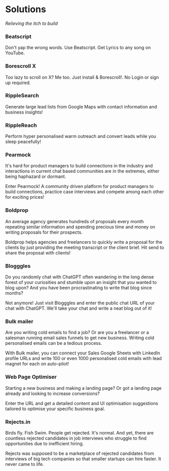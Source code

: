# Solutions

*Relieving the itch to build*

### Beatscript
Don't yap the wrong words. Use Beatscript. Get Lyrics to any song on YouTube.

### Borescroll X
Too lazy to scroll on X? Me too. Just install & Borescroll!. No Login or sign up required.

### RippleSearch
Generate large lead lists from Google Maps with contact information and business insights!

### RippleReach
Perform hyper personalised warm outreach and convert leads while you sleep peacefully!

### Pearmock
It's hard for product managers to build connections in the industry and interactions in current chat based communities are in the extremes, either being haphazard or dormant.

Enter Pearmock! A community driven platform for product managers to build connections, practice case interviews and compete among each other for exciting prices!

### Boldprop
An average agency generates hundreds of proposals every month repeating similar information and spending precious time and money on writing proposals for their prospects.

Boldprop helps agencies and freelancers to quickly write a proposal for the clients by just providing the meeting transcript or the client brief. Hit send to share the proposal with clients!

### Blogggles
Do you randomly chat with ChatGPT often wandering in the long dense forest of your curiosities and stumble upon an insight that you wanted to blog upon? And you have been procrastinating to write that blog since months?

Not anymore! Just visit Blogggles and enter the public chat URL of your chat with ChatGPT. We'll take your chat and write a neat blog out of it!

### Bulk mailer
Are you writing cold emails to find a job? Or are you a freelancer or a salesman running email sales funnels to get new business. Writing cold personalised emails can be a tedious process.

With Bulk mailer, you can connect your Sales Google Sheets with LinkedIn profile URLs and write 100 or even 1000 personalised cold emails with lead magnet for each on auto-pilot!

### Web Page Optimiser
Starting a new business and making a landing page? Or got a landing page already and looking to increase conversions?

Enter the URL and get a detailed content and UI optimisation suggestions tailored to optimise your specific business goal.

### Rejects.in
Birds fly. Fish Swim. People get rejected. It's normal. And yet, there are countless rejected candidates in job interviews who struggle to find opportunities due to inefficient hiring.

Rejects was supposed to be a marketplace of rejected candidates from interviews of big tech companies so that smaller startups can hire faster. It never came to life. 